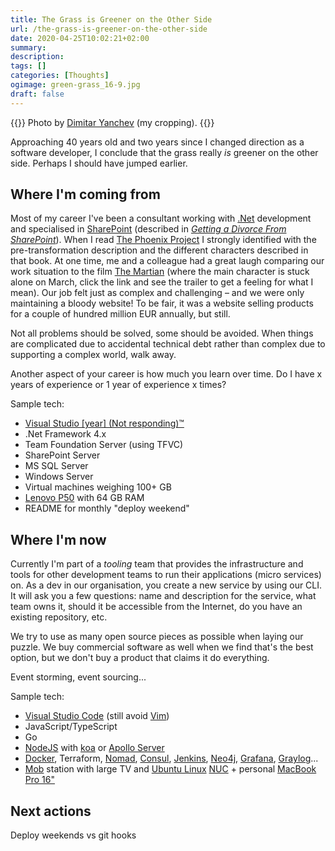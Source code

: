 ```yaml
---
title: The Grass is Greener on the Other Side
url: /the-grass-is-greener-on-the-other-side
date: 2020-04-25T10:02:21+02:00
summary: 
description: 
tags: []
categories: [Thoughts]
ogimage: green-grass_16-9.jpg
draft: false
---
```


{{<post-image image="green-grass_16-9.jpg" alt="Green field from above">}}
Photo by <a href="https://unsplash.com/@yanchev?utm_source=unsplash&utm_medium=referral&utm_content=creditCopyText">
Dimitar Yanchev</a> (my cropping).
{{</post-image>}}

Approaching 40 years old and two years since I changed direction as a software developer, I conclude that the grass really _is_ greener on the other side. Perhaps I should have jumped earlier.

## Where I'm coming from

Most of my career I've been a consultant working with [.Net][3] development and specialised in [SharePoint][4] (described in [_Getting a Divorce From SharePoint_][5]). When I read [The Phoenix Project][2] I strongly identified with the pre-transformation description and the different characters described in that book. At one time, me and a colleague had a great laugh comparing our work situation to the film [The Martian][1] (where the main character is stuck alone on March, click the link and see the trailer to get a feeling for what I mean). Our job felt just as complex and challenging – and we were only maintaining a bloody website! To be fair, it was a website selling products for a couple of hundred million EUR annually, but still.

Not all problems should be solved, some should be avoided. When things are complicated due to accidental technical debt rather than complex due to supporting a complex world, walk away. 

Another aspect of your career is how much you learn over time. Do I have x years of experience or 1 year of experience x times?

Sample tech:
* [Visual Studio [year] (Not responding)™][20]
* .Net Framework 4.x
* Team Foundation Server (using TFVC)
* SharePoint Server
* MS SQL Server
* Windows Server
* Virtual machines weighing 100+ GB
* [Lenovo P50][6] with 64 GB RAM
* README for monthly "deploy weekend"



## Where I'm now

Currently I'm part of a _tooling_ team that provides the infrastructure and tools for other development teams to run their applications (micro services) on. As a dev in our organisation, you create a new service by using our CLI. It will ask you a few questions: name and description for the service, what team owns it, should it be accessible from the Internet, do you have an existing repository, etc. 

We try to use as many open source pieces as possible when laying our puzzle. We buy commercial software as well when we find that's the best option, but we don't buy a product that claims it do everything. 

Event storming, event sourcing...

Sample tech:
* [Visual Studio Code][19] (still avoid [Vim][18])
* JavaScript/TypeScript
* Go
* [NodeJS][13] with [koa][14] or [Apollo Server][15]
* [Docker][10], Terraform, [Nomad][11], [Consul][12], [Jenkins][9], [Neo4j][16], [Grafana][8], [Graylog][7]...
* [Mob][21] station with large TV and [Ubuntu Linux][23] [NUC][22] + personal [MacBook Pro 16"][17]

## Next actions

Deploy weekends vs git hooks

[1]: https://www.imdb.com/title/tt3659388/
[2]: https://itrevolution.com/book/the-phoenix-project/
[3]: https://dot.net
[4]: https://www.microsoft.com/en-gb/microsoft-365/sharepoint/collaboration
[5]: /getting-a-divorce-from-sharepoint/
[6]: https://www.lenovo.com/us/en/laptops/thinkpad/thinkpad-p/ThinkPad-P50/p/22TP2WPWP50
[7]: https://www.graylog.org/
[8]: https://grafana.com/
[9]: https://www.jenkins.io/
[10]: https://www.docker.com/
[11]: https://www.nomadproject.io
[12]: https://www.consul.io/
[13]: https://nodejs.org/en/
[14]: https://koajs.com/
[15]: https://www.apollographql.com/
[16]: https://neo4j.com/
[17]: /settings-for-new-macbook-pro/
[18]: https://www.vim.org/
[19]: https://code.visualstudio.com/
[20]: https://visualstudio.microsoft.com/vs/
[21]: https://visualstudio.microsoft.com/vs/
[22]: https://en.wikipedia.org/wiki/Next_Unit_of_Computing
[23]: https://ubuntu.com/